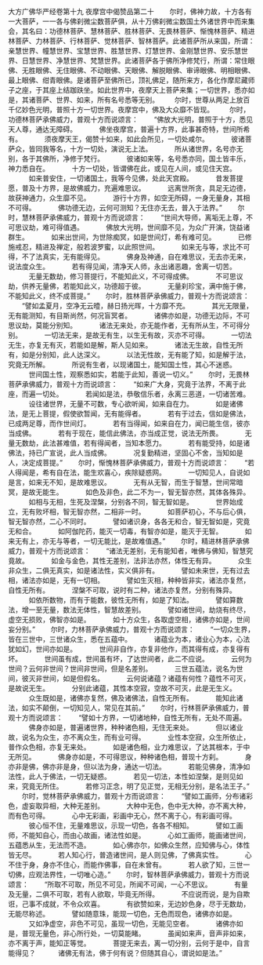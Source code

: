 
大方广佛华严经卷第十九 夜摩宫中偈赞品第二十
　　尔时，佛神力故，十方各有一大菩萨，一一各与佛刹微尘数菩萨俱，从十万佛刹微尘数国土外诸世界中而来集会，其名曰：功德林菩萨、慧林菩萨、胜林菩萨、无畏林菩萨、惭愧林菩萨、精进林菩萨、力林菩萨、行林菩萨、觉林菩萨、智林菩萨。此诸菩萨所从来国，所谓：亲慧世界、幢慧世界、宝慧世界、胜慧世界、灯慧世界、金刚慧世界、安乐慧世界、日慧世界、净慧世界、梵慧世界。此诸菩萨各于佛所净修梵行，所谓：常住眼佛、无胜眼佛、无住眼佛、不动眼佛、天眼佛、解脱眼佛、审谛眼佛、明相眼佛、最上眼佛、绀青眼佛。是诸菩萨至佛所已，顶礼佛足，随所来方，各化作摩尼藏师子之座，于其座上结跏趺坐。如此世界中，夜摩天上菩萨来集；一切世界，悉亦如是，其诸菩萨、世界、如来，所有名号悉等无别。
　　尔时，世尊从两足上放百千亿妙色光明，普照十方一切世界。夜摩宫中，佛及大众靡不皆现。
　　尔时，功德林菩萨承佛威力，普观十方而说颂言：
　　“佛放大光明，普照于十方，悉见天人尊，通达无障碍。
　　　佛坐夜摩宫，普遍十方界，此事甚奇特，世间所希有。
　　　须夜摩天王，偈赞十如来，如此会所见，一切处咸尔。
　　　彼诸菩萨众，皆同我等名，十方一切处，演说无上法。
　　　所从诸世界，名号亦无别，各于其佛所，净修于梵行。
　　　彼诸如来等，名号悉亦同，国土皆丰乐，神力悉自在。
　　　十方一切处，皆谓佛在此，或见在人间，或见住天宫。
　　　如来普安住，一切诸国土，我等今见佛，处此天宫殿。
　　　昔发菩提愿，普及十方界，是故佛威力，充遍难思议。
　　　远离世所贪，具足无边德，故获神通力，众生靡不见。
　　　游行十方界，如空无所碍，一身无量身，其相不可得。
　　　佛功德无边，云何可测知？无住亦无去，普入于法界。”
　　尔时，慧林菩萨承佛威力，普观十方而说颂言：
　　“世间大导师，离垢无上尊，不可思议劫，难可得值遇。
　　　佛放大光明，世间靡不见，为众广开演，饶益诸群生。
　　　如来出世间，为世除痴冥，如是世间灯，希有难可见。
　　　已修施戒忍，精进及禅定，般若波罗蜜，以此照世间。
　　　如来无与等，求比不可得，不了法真实，无有能得见。
　　　佛身及神通，自在难思议，无去亦无来，说法度众生。
　　　若有得见闻，清净天人师，永出诸恶趣，舍离一切苦。
　　　无量无数劫，修习菩提行，不能知此义，不可得成佛。
　　　不可思议劫，供养无量佛，若能知此义，功德超于彼。
　　　无量刹珍宝，满中施于佛，不能知此义，终不成菩提。”
　　尔时，胜林菩萨承佛威力，普观十方而说颂言：
　　“譬如孟夏月，空净无云曀，赫日扬光晖，十方靡不充。
　　　其光无限量，无有能测知，有目斯尚然，何况盲冥者。
　　　诸佛亦如是，功德无边际，不可思议劫，莫能分别知。
　　　诸法无来处，亦无能作者，无有所从生，不可得分别。
　　　一切法无来，是故无有生，以生无有故，灭亦不可得。
　　　一切法无生，亦复无有灭，若能如是解，斯人见如来。
　　　诸法无生故，自性无所有，如是分别知，此人达深义。
　　　以法无性故，无有能了知，如是解于法，究竟无所解。
　　　所说有生者，以现诸国土，能知国土性，其心不迷惑。
　　　世间国土性，观察悉如实，若能于此知，善说一切义。”
　　尔时，无畏林菩萨承佛威力，普观十方而说颂言：
　　“如来广大身，究竟于法界，不离于此座，而遍一切处。
　　　若闻如是法，恭敬信乐者，永离三恶道，一切诸苦难。
　　　设往诸世界，无量不可数，专心欲听闻，如来自在力。
　　　如是诸佛法，是无上菩提，假使欲暂闻，无有能得者。
　　　若有于过去，信如是佛法，已成两足尊，而作世间灯。
　　　若有当得闻，如来自在力，闻已能生信，彼亦当成佛。
　　　若有于现在，能信此佛法，亦当成正觉，说法无所畏。
　　　无量无数劫，此法甚难值，若有得闻者，当知本愿力。
　　　若有能受持，如是诸佛法，持已广宣说，此人当成佛。
　　　况复勤精进，坚固心不舍，当知如是人，决定成菩提。”
　　尔时，惭愧林菩萨承佛威力，普观十方而说颂言：
　　“若人得闻是，希有自在法，能生欢喜心，疾除疑惑网。
　　　一切知见人，自说如是言，如来无不知，是故难思议。
　　　无有从无智，而生于智慧，世间常暗冥，是故无能生。
　　　如色及非色，此二不为一，智无智亦然，其体各殊异。
　　　如相与无相，生死及涅槃，分别各不同，智无智如是。
　　　世界始成立，无有败坏相，智无智亦然，二相非一时。
　　　如菩萨初心，不与后心俱，智无智亦然，二心不同时。
　　　譬如诸识身，各各无和合，智无智如是，究竟无和合。
　　　如阿伽陀药，能灭一切毒，有智亦如是，能灭于无智。
　　　如来无有上，亦无与等者，一切无能比，是故难值遇。”
　　尔时，精进林菩萨承佛威力，普观十方而说颂言：
　　“诸法无差别，无有能知者，唯佛与佛知，智慧究竟故。
　　　如金与金色，其性无差别，法非法亦然，体性无有异。
　　　众生非众生，二俱无真实，如是诸法性，实义俱非有。
　　　譬如未来世，无有过去相，诸法亦如是，无有一切相。
　　　譬如生灭相，种种皆非实，诸法亦复然，自性无所有。
　　　涅槃不可取，说时有二种，诸法亦复然，分别有殊异。
　　　如依所数物，而有于能数，彼性无所有，如是了知法。
　　　譬如算数法，增一至无量，数法无体性，智慧故差别。
　　　譬如诸世间，劫烧有终尽，虚空无损败，佛智亦如是。
　　　如十方众生，各取虚空相，诸佛亦如是，世间妄分别。”
　　尔时，力林菩萨承佛威力，普观十方而说颂言：
　　“一切众生界，皆在三世中，三世诸众生，悉在五蕴中。
　　　诸蕴业为本，诸业心为本，心法犹如幻，世间亦如是。
　　　世间非自作，亦复非他作，而其得有成，亦复得有坏。
　　　世间虽有成，世间虽有坏，了达世间者，此二不应说。
　　　云何为世间？云何非世间？世间非世间，但是名差别。
　　　三世五蕴法，说名为世间，彼灭非世间，如是但假名。
　　　云何说诸蕴？诸蕴有何性？蕴性不可灭，是故说无生。
　　　分别此诸蕴，其性本空寂，空故不可灭，此是无生义。
　　　众生既如是，诸佛亦复然，佛及诸佛法，自性无所有。
　　　能知此诸法，如实不颠倒，一切知见人，常见在其前。”
　　尔时，行林菩萨承佛威力，普观十方而说颂言：
　　“譬如十方界，一切诸地种，自性无所有，无处不周遍。
　　　佛身亦如是，普遍诸世界，种种诸色相，无住无来处。
　　　但以诸业故，说名为众生，亦不离众生，而有业可得。
　　　业性本空寂，众生所依止，普作众色相，亦复无来处。
　　　如是诸色相，业力难思议，了达其根本，于中无所见。
　　　佛身亦如是，不可得思议，种种诸色相，普现十方刹。
　　　身亦非是佛，佛亦非是身，但以法为身，通达一切法。
　　　若能见佛身，清净如法性，此人于佛法，一切无疑惑。
　　　若见一切法，本性如涅槃，是则见如来，究竟无所住。
　　　若修习正念，明了见正觉，无相无分别，是名法王子。”
　　尔时，觉林菩萨承佛威力，普观十方而说颂言：
　　“譬如工画师，分布诸彩色，虚妄取异相，大种无差别。
　　　大种中无色，色中无大种，亦不离大种，而有色可得。
　　　心中无彩画，彩画中无心，然不离于心，有彩画可得。
　　　彼心恒不住，无量难思议，示现一切色，各各不相知。
　　　譬如工画师，不能知自心，而由心故画，诸法性如是。
　　　心如工画师，能画诸世间，五蕴悉从生，无法而不造。
　　　如心佛亦尔，如佛众生然，应知佛与心，体性皆无尽。
　　　若人知心行，普造诸世间，是人则见佛，了佛真实性。
　　　心不住于身，身亦不住心，而能作佛事，自在未曾有。
　　　若人欲了知，三世一切佛，应观法界性，一切唯心造。”
　　尔时，智林菩萨承佛威力，普观十方而说颂言：
　　“所取不可取，所见不可见，所闻不可闻，一心不思议。
　　　有量及无量，二俱不可取，若有人欲取，毕竟无所得。
　　　不应说而说，是为自欺诳，己事不成就，不令众欢喜。
　　　有欲赞如来，无边妙色身，尽于无数劫，无能尽称述。
　　　譬如随意珠，能现一切色，无色而现色，诸佛亦如是。
　　　又如净虚空，非色不可见，虽现一切色，无能见空者。
　　　诸佛亦如是，普现无量色，非心所行处，一切莫能睹。
　　　虽闻如来声，音声非如来，亦不离于声，能知正等觉。
　　　菩提无来去，离一切分别，云何于是中，自言能得见？
　　　诸佛无有法，佛于何有说？但随其自心，谓说如是法。”
